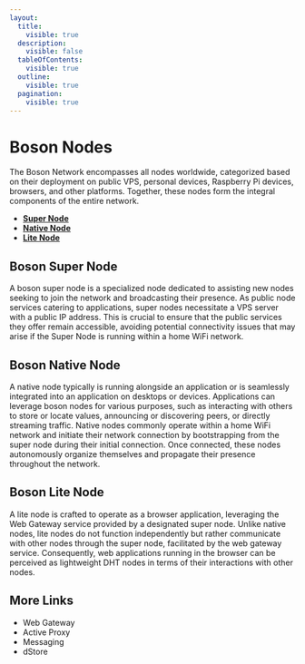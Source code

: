 ```yaml
---
layout:
  title:
    visible: true
  description:
    visible: false
  tableOfContents:
    visible: true
  outline:
    visible: true
  pagination:
    visible: true
---
```


# Boson Nodes

The Boson Network encompasses all nodes worldwide, categorized based on their deployment on public VPS, personal devices, Raspberry Pi devices, browsers, and other platforms. Together, these nodes form the integral components of the entire network.

* [**Super Node**](lookup-nodes.md#boson-super-node)
* [**Native Node**](lookup-nodes.md#boson-native-node)
* [**Lite Node**](lookup-nodes.md#boson-lite-node)

## Boson Super Node

A boson super node is a specialized node dedicated to assisting new nodes seeking to join the network and broadcasting their presence. As public node services catering to applications, super nodes necessitate a VPS server with a public IP address. This is crucial to ensure that the public services they offer remain accessible, avoiding potential connectivity issues that may arise if the Super Node is running within a home WiFi network.

## Boson Native Node

A native node typically is running alongside an application or is seamlessly integrated into an application on desktops or devices. Applications can leverage boson nodes for various purposes, such as interacting with others to store or locate values, announcing or discovering peers, or directly streaming traffic. Native nodes commonly operate within a home WiFi network and initiate their network connection by bootstrapping from the super node during their initial connection. Once connected, these nodes autonomously organize themselves and propagate their presence throughout the network.

## Boson Lite Node

A lite node is crafted to operate as a browser application, leveraging the Web Gateway service provided by a designated super node. Unlike native nodes, lite nodes do not function independently but rather communicate with other nodes through the super node, facilitated by the web gateway service. Consequently, web applications running in the browser can be perceived as lightweight DHT nodes in terms of their interactions with other nodes.

## More Links

* Web Gateway
* Active Proxy
* Messaging 
* dStore



